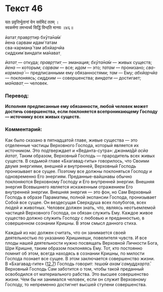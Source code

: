 # Текст 46

यतः प्रवृत्तिर्भूतानां येन सर्वमिदं ततम् ।  
स्वकर्मणा तमभ्यर्च्य सिद्धिं विन्दति मानवः ॥४६॥

йатат̣ правр̣ттир бхӯта̄на̄м̇  
йена сарвам идам̇ татам  
сва-карман̣а̄ там абхйарчйа  
сиддхим̇ виндати ма̄нават̣

_йатат̣_ — откуда; _правр̣ттит̣_ — эманация; _бхӯта̄на̄м_ — живых существ; _йена_ — которым; _сарвам_ — все; _идам_ — это; _татам_ — пронизано; _сва-карман̣а̄_ — предписанными ему обязанностями; _там_ — Ему; _абхйарчйа_ — поклоняясь; _сиддхим_ — совершенства; _виндати_ — достигает; _ма̄нават̣_ — человек.

### Перевод:

**Исполняя предписанные ему обязанности, любой человек может достичь совершенства, если поклоняется всепроникающему Господу — источнику всех живых существ.**

### Комментарий:

Как было сказано в пятнадцатой главе, живые существа — это отделенные частицы Верховного Господа, который является их источником. Это подтверждает и «Веданта-сутра»: _джанма̄дй асйа йатат̣_. Таким образом, Верховный Господь — прародитель всех живых существ. В седьмой главе «Бхагавад-гиты» говорилось, что Своими двумя энергиями, внешней и внутренней, Верховный Господь пронизывает все сущее. Поэтому все должны поклоняться Господу и одновременно Его энергиям. Преданные-вайшнавы обычно поклоняются Верховному Господу и Его внутренней энергии. Внешняя энергия Всевышнего является искаженным отражением Его внутренней энергии. Внешняя энергия — это фон, но Сам Верховный Господь в образе Параматмы, полной экспансии Господа, пронизывает Собой все сущее. Он вездесущая Сверхдуша всех полубогов, всех людей и животных. Человек должен знать, что, являясь неотъемлемой частицей Верховного Господа, он обязан служить Ему. Каждое живое существо должно служить Господу с любовью и преданностью, в совершенном сознании Кришны. В этом смысл данного стиха.

Каждый из нас должен считать, что он занимается своей деятельностью по указанию Хришикеши, повелителя чувств. И все плоды нашей деятельности нужно посвящать Верховной Личности Бога, Шри Кришне, таким образом поклоняясь Ему. Тот, кто постоянно помнит об этом, всегда находясь в сознании Кришны, по милости Господа познает все сущее. В этом заключается совершенство жизни. В «Бхагавад-гите» ([12.7](../12/7.md)) Господь говорит: _теша̄м ахам̇ самуддхарта̄_. Верховный Господь Сам заботится о том, чтобы такой преданный освободился от материального рабства. Это высшее совершенство жизни. Чем бы ни занимался человек, если он служит Верховному Господу, то непременно достигнет высшей ступени совершенства.